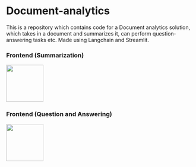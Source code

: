 # Document-analytics
This is a repository which contains code for a Document analytics solution, which takes in a document and summarizes it, can perform question-answering tasks etc. Made using Langchain and Streamlit.
### Frontend (Summarization)
<img src="[Summarization](https://raw.githubusercontent.com/adarsh1chand/Document-analytics/main/Screenshot_QA_1_app.png)" width="100">

### Frontend (Question and Answering)
<img src="[QA](./Screenshot_QA_app.png)" width="100">
